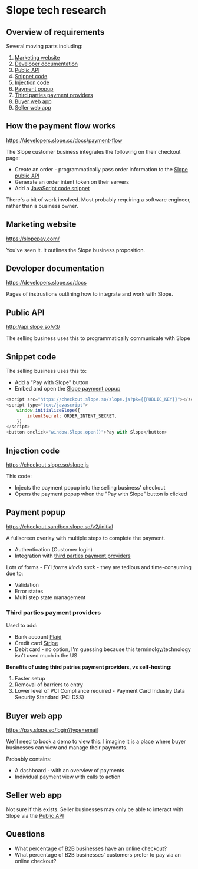 # Slope tech research

## Overview of requirements

Several moving parts including:

1. [Marketing website](#marketing-website)
1. [Developer documentation](#developer-documentation)
1. [Public API](#public-api)
1. [Snippet code](#snippet-code)
1. [Injection code](#injection-code)
1. [Payment popup](#payment-popup)
1. [Third parties payment providers](#third-parties-payment-providers)
1. [Buyer web app](#buyer-web-app)
1. [Seller web app](#seller-web-app)

## How the payment flow works

https://developers.slope.so/docs/payment-flow

The Slope customer business integrates the following on their checkout page:

- Create an order - programmatically pass order information to the [Slope public API](#public-api)
- Generate an order intent token on their servers
- Add a [JavaScript code snippet](#snippet-code)

There's a bit of work involved. Most probably requiring a software engineer, rather than a business owner.

## Marketing website

https://slopepay.com/

You've seen it. It outlines the Slope business proposition.

## Developer documentation

https://developers.slope.so/docs

Pages of instrustions outlining how to integrate and work with Slope.

## Public API

http://api.slope.so/v3/

The selling business uses this to programmatically communicate with Slope

## Snippet code

The selling business uses this to:

- Add a "Pay with Slope" button
- Embed and open the [Slope payment popup](#payment-popup)

```js
<script src="https://checkout.slope.so/slope.js?pk={{PUBLIC_KEY}}"></script>
<script type="text/javascript">
    window.initializeSlope({
        intentSecret: ORDER_INTENT_SECRET,
    })
</script>
<button onclick="window.Slope.open()">Pay with Slope</button>
```

## Injection code

https://checkout.slope.so/slope.js

This code:

- Injects the payment popup into the selling business' checkout
- Opens the payment popup when the "Pay with Slope" button is clicked

## Payment popup

https://checkout.sandbox.slope.so/v2/initial

A fullscreen overlay with multiple steps to complete the payment.

- Authentication (Customer login)
- Integration with [third parties payment providers](#third-parties-payment-providers)

Lots of forms - FYI _forms kinda suck_ - they are tedious and time-consuming due to:

- Validation
- Error states
- Multi step state management

### Third parties payment providers

Used to add:

- Bank account [Plaid](https://plaid.com/)
- Credit card [Stripe](https://stripe.com/)
- Debit card - no option, I'm guessing because this terminolgy/technology isn't used much in the US

**Benefits of using third patries payment providers, vs self-hosting:**

1. Faster setup
1. Removal of barriers to entry
1. Lower level of PCI Compliance required - Payment Card Industry Data Security Standard (PCI DSS)

## Buyer web app

https://pay.slope.so/login?type=email

We'll need to book a demo to view this. I imagine it is a place where buyer businesses can view and manage their payments.

Probably contains:

- A dashboard - with an overview of payments
- Individual payment view with calls to action

## Seller web app

Not sure if this exists. Seller businesses may only be able to interact with Slope via the [Public API](#public-api)

## Questions

- What percentage of B2B businesses have an online checkout?
- What percentage of B2B businesses' customers prefer to pay via an online checkout?
